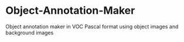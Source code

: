 # Object-Annotation-Maker
Object annotation maker in VOC Pascal format using object images and background images
